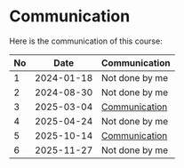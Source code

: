 # Communication

Here is the communication of this course:

No |Date      |Communication
---|----------|--------------------------
1  |2024-01-18|Not done by me
2  |2024-08-30|Not done by me
3  |2025-03-04|[Communication](20250304/README.md)
4  |2025-04-24|Not done by me
5  |2025-10-14|[Communication](20251014/README.md)
6  |2025-11-27|Not done by me
